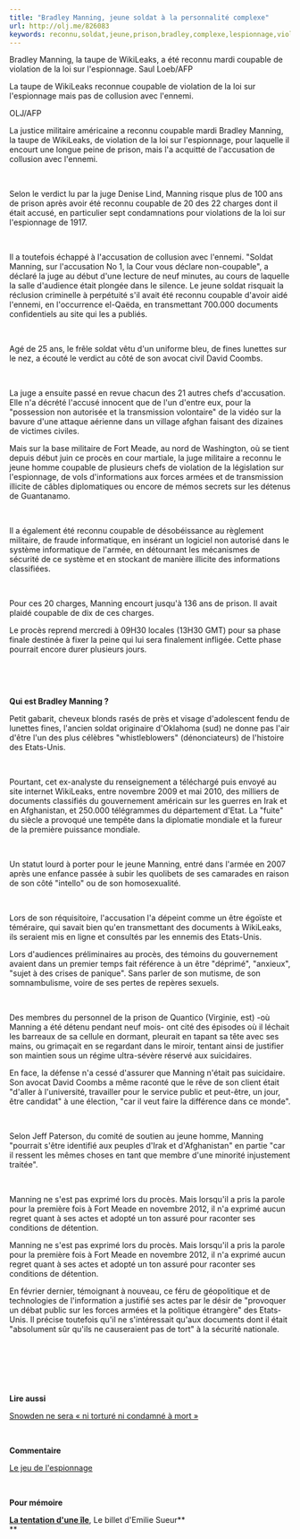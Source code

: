 ```yaml
---
title: "Bradley Manning, jeune soldat à la personnalité complexe"
url: http://olj.me/826083
keywords: reconnu,soldat,jeune,prison,bradley,complexe,lespionnage,violation,procès,personnalité,wikileaks,militaire,manning,coupable
---
```

Bradley Manning, la taupe de WikiLeaks, a été reconnu mardi coupable de violation de la loi sur l\'espionnage. Saul Loeb/AFP

La taupe de WikiLeaks reconnue coupable de violation de la loi sur l\'espionnage mais pas de collusion avec l\'ennemi.

OLJ/AFP

La justice militaire américaine a reconnu coupable mardi Bradley Manning, la taupe de WikiLeaks, de violation de la loi sur l\'espionnage, pour laquelle il encourt une longue peine de prison, mais l\'a acquitté de l\'accusation de collusion avec l\'ennemi.

 

Selon le verdict lu par la juge Denise Lind, Manning risque plus de 100 ans de prison après avoir été reconnu coupable de 20 des 22 charges dont il était accusé, en particulier sept condamnations pour violations de la loi sur l\'espionnage de 1917.

 

Il a toutefois échappé à l\'accusation de collusion avec l\'ennemi. \"Soldat Manning, sur l\'accusation No 1, la Cour vous déclare non-coupable\", a déclaré la juge au début d\'une lecture de neuf minutes, au cours de laquelle la salle d\'audience était plongée dans le silence. Le jeune soldat risquait la réclusion criminelle à perpétuité s\'il avait été reconnu coupable d\'avoir aidé l\'ennemi, en l\'occurrence el-Qaëda, en transmettant 700.000 documents confidentiels au site qui les a publiés.

 

Agé de 25 ans, le frêle soldat vêtu d\'un uniforme bleu, de fines lunettes sur le nez, a écouté le verdict au côté de son avocat civil David Coombs.

 

La juge a ensuite passé en revue chacun des 21 autres chefs d\'accusation. Elle n\'a décrété l\'accusé innocent que de l\'un d\'entre eux, pour la \"possession non autorisée et la transmission volontaire\" de la vidéo sur la bavure d\'une attaque aérienne dans un village afghan faisant des dizaines de victimes civiles.

Mais sur la base militaire de Fort Meade, au nord de Washington, où se tient depuis début juin ce procès en cour martiale, la juge militaire a reconnu le jeune homme coupable de plusieurs chefs de violation de la législation sur l\'espionnage, de vols d\'informations aux forces armées et de transmission illicite de câbles diplomatiques ou encore de mémos secrets sur les détenus de Guantanamo.

 

Il a également été reconnu coupable de désobéissance au règlement militaire, de fraude informatique, en insérant un logiciel non autorisé dans le système informatique de l\'armée, en détournant les mécanismes de sécurité de ce système et en stockant de manière illicite des informations classifiées.

 

Pour ces 20 charges, Manning encourt jusqu\'à 136 ans de prison. Il avait plaidé coupable de dix de ces charges.

Le procès reprend mercredi à 09H30 locales (13H30 GMT) pour sa phase finale destinée à fixer la peine qui lui sera finalement infligée. Cette phase pourrait encore durer plusieurs jours.

 

 

**Qui est Bradley Manning ?**

Petit gabarit, cheveux blonds rasés de près et visage d\'adolescent fendu de lunettes fines, l\'ancien soldat originaire d\'Oklahoma (sud) ne donne pas l\'air d\'être l\'un des plus célèbres \"whistleblowers\" (dénonciateurs) de l\'histoire des Etats-Unis.

 

Pourtant, cet ex-analyste du renseignement a téléchargé puis envoyé au site internet WikiLeaks, entre novembre 2009 et mai 2010, des milliers de documents classifiés du gouvernement américain sur les guerres en Irak et en Afghanistan, et 250.000 télégrammes du département d\'Etat. La \"fuite\" du siècle a provoqué une tempête dans la diplomatie mondiale et la fureur de la première puissance mondiale.

 

Un statut lourd à porter pour le jeune Manning, entré dans l\'armée en 2007 après une enfance passée à subir les quolibets de ses camarades en raison de son côté \"intello\" ou de son homosexualité.

 

Lors de son réquisitoire, l\'accusation l\'a dépeint comme un être égoïste et téméraire, qui savait bien qu\'en transmettant des documents à WikiLeaks, ils seraient mis en ligne et consultés par les ennemis des Etats-Unis.

Lors d\'audiences préliminaires au procès, des témoins du gouvernement avaient dans un premier temps fait référence à un être \"déprimé\", \"anxieux\", \"sujet à des crises de panique\". Sans parler de son mutisme, de son somnambulisme, voire de ses pertes de repères sexuels.

 

Des membres du personnel de la prison de Quantico (Virginie, est) -où Manning a été détenu pendant neuf mois- ont cité des épisodes où il léchait les barreaux de sa cellule en dormant, pleurait en tapant sa tête avec ses mains, ou grimaçait en se regardant dans le miroir, tentant ainsi de justifier son maintien sous un régime ultra-sévère réservé aux suicidaires.

En face, la défense n\'a cessé d\'assurer que Manning n\'était pas suicidaire. Son avocat David Coombs a même raconté que le rêve de son client était \"d\'aller à l\'université, travailler pour le service public et peut-être, un jour, être candidat\" à une élection, \"car il veut faire la différence dans ce monde\".

 

Selon Jeff Paterson, du comité de soutien au jeune homme, Manning \"pourrait s\'être identifié aux peuples d\'Irak et d\'Afghanistan\" en partie \"car il ressent les mêmes choses en tant que membre d\'une minorité injustement traitée\".

 

Manning ne s\'est pas exprimé lors du procès. Mais lorsqu\'il a pris la parole pour la première fois à Fort Meade en novembre 2012, il n\'a exprimé aucun regret quant à ses actes et adopté un ton assuré pour raconter ses conditions de détention.

Manning ne s\'est pas exprimé lors du procès. Mais lorsqu\'il a pris la parole pour la première fois à Fort Meade en novembre 2012, il n\'a exprimé aucun regret quant à ses actes et adopté un ton assuré pour raconter ses conditions de détention.

En février dernier, témoignant à nouveau, ce féru de géopolitique et de technologies de l\'information a justifié ses actes par le désir de \"provoquer un débat public sur les forces armées et la politique étrangère\" des Etats-Unis. Il précise toutefois qu\'il ne s\'intéressait qu\'aux documents dont il était \"absolument sûr qu\'ils ne causeraient pas de tort\" à la sécurité nationale.

 

 

 

**Lire aussi**

[Snowden ne sera « ni torturé ni condamné à mort »](http://www.lorientlejour.com/article/825497/snowden-ne-sera-ni-torture-ni-condamne-a-mort-.html)

 

**Commentaire**

[Le jeu de l'espionnage](http://www.lorientlejour.com/article/823232/le-jeu-de-lespionnage.html)

 

**Pour mémoire**

**[La tentation d'une île](http://www.lorientlejour.com/article/825371/la-tentation-dune-ile.html)**, Le billet d\'Emilie Sueur**\
**
